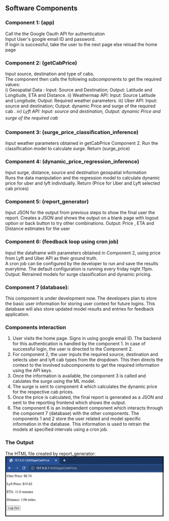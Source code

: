 ## Software Components  

### Component 1: (app)
Call the the Google Oauth API for authentication  
Input User's google email ID and password.  
If login is successful, take the user to the next page else reload the home page


### Component 2: (getCabPrice)
Input source, destination and type of cabs.  
The component then calls the following subcomponents to get the required values:  
i) Geospatial Data : Input: Source and Destination; Output: Latitude and Longitude, ETA and Distance. 
ii) Weathermap API: Input: Source Latitude and Longitude; Output: Required weather parameters. 
iii) Uber API: Input: source and destination; Output: dynamic Price and surge of the required cab <sub>*</sub>. 
iv) Lyft API: Input: source and destination, Output: dynamic Price and surge of the required cab <sub>*</sub>


### Component 3: (surge_price_classification_inference)
Input weather parameters obtained in getCabPrice Component 2. 
Run the classification model to calculate surge. 
Return (surge_price)

### Component 4: (dynamic_price_regression_inference)
Input surge, distance, source and destination geospatial information   
Runs the data manipulation and the regression model to calculate dynamic price for uber and lyft individually. 
Return (Price for Uber and Lyft selected cab prices)

### Component 5: (report_generator)
Input JSON for the output from previous steps to show the final user the report. 
Creates a JSON and shows the output on a blank page with logout option or back button to try other combinations. 
Output: Price , ETA and Distance estimates for the user

### Component 6: (feedback loop using cron job)
Input the dataframe with parameters obtained in Component 2, using price from Lyft and Uber API as their ground truth.  
A cron job can be configured by the developer to run and save the results everytime. The default configuration is running every friday night 11pm.  
Output: Retrained models for surge classification and dynamic pricing.

### Component 7 (database):
This component is under development now. The developers plan to store the basic user information for storing user context for future logins. This database will also store updated model results and entries for feedback application.

### Components interaction
1. User visits the home page. Signs in using google email ID. The backend for this authentication is handled by the component 1. In case of successful login, the user is directed to the Component 2.  
2. For component 2, the user inputs the required source, destination and selects uber and lyft cab types from the dropdown. This then directs the context to the involved subcomponents to get the required information using the API keys.  
3. Once the information is available, the component 3 is called and calulates the surge using the ML model.  
4. The surge is sent to component 4 which calculates the dynamic price for the respective cab prices.  
5. Once the price is calculated, the final report is generated as a JSON and sent to the reporting frontend which shows the output.  
6. The component 6 is an independent component which interacts through the component 7 (database) with the other components. The components 1 and 2 store the user related and model specific information in the database. This information is used to retrain the models at specified intervals using a cron job. 

### The Output
The HTML file created by report_generator:
![image_api3](./screenshots/image_api3.png)
